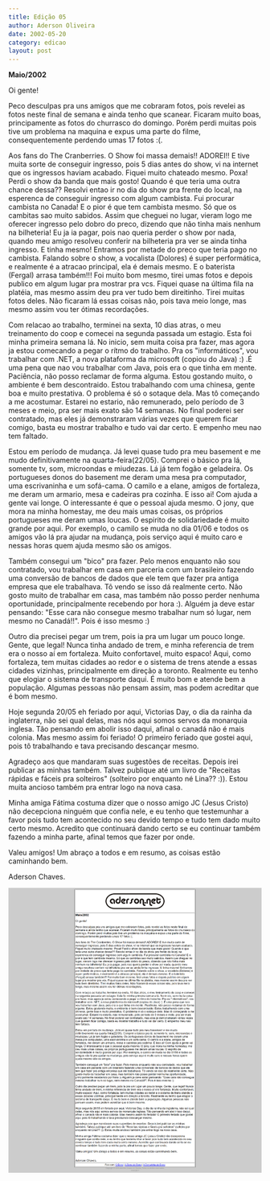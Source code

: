 ```yaml
---
title: Edição 05
author: Aderson Oliveira
date: 2002-05-20
category: edicao
layout: post
---
```


**Maio/2002**

Oi gente!

Peco desculpas pra uns amigos que me cobraram fotos, pois revelei as fotos neste final de semana e ainda tenho que scanear. Ficaram muito boas, principamente as fotos do churrasco do domingo. Porém perdi muitas pois tive um problema na maquina e expus uma parte do filme, consequentemente perdendo umas 17 fotos :(.

Aos fans do The Cranberries. O Show foi massa demais!! ADOREI!! E tive muita sorte de conseguir ingresso, pois 5 dias antes do show, vi na internet que os ingressos haviam acabado. Fiquei muito chateado mesmo. Poxa! Perdi o show da banda que mais gosto! Quando é que teria uma outra chance dessa?? Resolvi entao ir no dia do show pra frente do local, na esperenca de conseguir ingresso com algum cambista. Fui procurar cambista no Canada! E o pior é que tem cambista mesmo. Só que os cambitas sao muito sabidos. Assim que cheguei no lugar, vieram logo me oferecer ingresso pelo dobro do preco, dizendo que não tinha mais nenhum na bilheteria! Eu ja ia pagar, pois nao queria perder o show por nada, quando meu amigo resolveu conferir na bilheteria pra ver se ainda tinha ingresso. E tinha mesmo! Entramos por metade do preco que teria pago no cambista. Falando sobre o show, a vocalista (Dolores) é super performática, e realmente é a atracao principal, ela é demais mesmo. E o baterista (Fergal) arrasa também!!! Foi muito bom mesmo, tirei umas fotos e depois publico em algum lugar pra mostrar pra vcs. Fiquei quase na última fila na platéia, mas mesmo assim deu pra ver tudo bem direitinho. Tirei muitas fotos deles. Não ficaram lá essas coisas não, pois tava meio longe, mas mesmo assim vou ter ótimas recordações.

Com relacao ao trabalho, terminei na sexta, 10 dias atras, o meu treinamento do coop e comecei na segunda passada um estagio. Esta foi minha primeira semana lá. No inicio, sem muita coisa pra fazer, mas agora ja estou comecando a pegar o rítmo do trabalho. Pra os "informáticos", vou trabalhar com .NET, a nova plataforma da microsoft (copiou do Java) :) .É uma pena que nao vou trabalhar com Java, pois era o que tinha em mente. Paciência, não posso reclamar de forma alguma. Estou gostando muito, o ambiente é bem descontraido. Estou trabalhando com uma chinesa, gente boa e muito prestativa. O problema é só o sotaque dela. Mas tô começando a me acostumar. Estarei no estario, não remunerado, pelo período de 3 meses e meio, pra ser mais exato são 14 semanas. No final poderei ser contratado, mas eles já demonstraram várias vezes que querem ficar comigo, basta eu mostrar trabalho e tudo vai dar certo. E empenho meu nao tem faltado.

Estou em período de mudança. Já levei quase tudo pra meu basement e me mudo definitivamente na quarta-feira(22/05). Comprei o básico pra lá, somente tv, som, microondas e miudezas. Lá já tem fogão e geladeira. Os portugueses donos do basement me deram uma mesa pra computador, uma escrivaninha e um sofá-cama. O camilo e a elane, amigos de fortaleza, me deram um armario, mesa e cadeiras pra cozinha. E isso ai! Com ajuda a gente vai longe. O interessante é que o pessoal ajuda mesmo. O jony, que mora na minha homestay, me deu mais umas coisas, os próprios portugueses me deram umas loucas. O espirito de solidariedade é muito grande por aqui. Por exemplo, o camilo se muda no dia 01/06 e todos os amigos vão lá pra ajudar na mudança, pois serviço aqui é muito caro e nessas horas quem ajuda mesmo são os amigos.

Também consegui um "bico" pra fazer. Pelo menos enquanto não sou contratado, vou trabalhar em casa em parceria com um brasileiro fazendo uma conversão de bancos de dados que ele tem que fazer pra antiga empresa que ele trabalhava. Tô vendo se isso dá realmente certo. Não gosto muito de trabalhar em casa, mas também não posso perder nenhuma oportunidade, principalmente recebendo por hora :). Alguém ja deve estar pensando: "Esse cara não consegue mesmo trabalhar num só lugar, nem mesmo no Canadá!!". Pois é isso mesmo :)

Outro dia precisei pegar um trem, pois ia pra um lugar um pouco longe. Gente, que legal! Nunca tinha andado de trem, e minha referencia de trem era o nosso aí em fortaleza. Muito confortavel, muito espaco! Aqui, como fortaleza, tem muitas cidades ao redor e o sistema de trens atende a essas cidades vizinhas, principalmente em direção a toronto. Realmente eu tenho que elogiar o sistema de transporte daqui. É muito bom e atende bem a população. Algumas pessoas não pensam assim, mas podem acreditar que é bom mesmo.

Hoje segunda 20/05 eh feriado por aqui, Victorias Day, o dia da rainha da inglaterra, não sei qual delas, mas nós aqui somos servos da monarquia inglesa. Tão pensando em abolir isso daqui, afinal o canadá não é mais colonia. Mas mesmo assim foi feriado! O primeiro feriado que gostei aqui, pois tô trabalhando e tava precisando descançar mesmo.

Agradeço aos que mandaram suas sugestões de receitas. Depois irei publicar as minhas também. Talvez publique até um livro de "Receitas rápidas e fáceis pra solteiros" (solteiro por enquanto né Lina?? :)). Estou muita ancioso também pra entrar logo na nova casa.

Minha amiga Fátima costuma dizer que o nosso amigo JC (Jesus Cristo) não decepciona ninguém que confia nele, e eu tenho que testemunhar a favor pois tudo tem acontecido no seu devido tempo e tudo tem dado muito certo mesmo. Acredito que continuará dando certo se eu continuar também fazendo a minha parte, afinal temos que fazer por onde.

Valeu amigos! Um abraço a todos e em resumo, as coisas estão caminhando bem.

Aderson Chaves.

[![Imagem no site original](/assets/images/edicao05.png)](/assets/images/edicao05.png)
